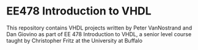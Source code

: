 # EE478 Introduction to VHDL

This repository contains VHDL projects written by Peter VanNostrand and Dan Giovino as part of EE 478 Introduction to VHDL, a senior level course taught by Christopher Fritz at the University at Buffalo

